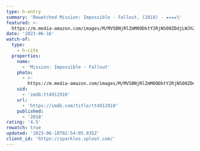```yaml
---
type: h-entry
summary: 'Rewatched Mission: Impossible - Fallout, (2018) - ★★★★½'
featured: >-
  https://m.media-amazon.com/images/M/MV5BNjRlZmM0ODktY2RjNS00ZDdjLWJhZGYtNDljNWZkMGM5MTg0XkEyXkFqcGdeQXVyNjAwMjI5MDk@._V1_SX300.jpg
date: '2023-06-16'
watch-of:
  type:
    - h-cite
  properties:
    name:
      - 'Mission: Impossible - Fallout'
    photo:
      - >-
        https://m.media-amazon.com/images/M/MV5BNjRlZmM0ODktY2RjNS00ZDdjLWJhZGYtNDljNWZkMGM5MTg0XkEyXkFqcGdeQXVyNjAwMjI5MDk@._V1_SX300.jpg
    uid:
      - 'imdb:tt4912910'
    url:
      - 'https://imdb.com/title/tt4912910'
    published:
      - '2018'
rating: '4.5'
rewatch: true
updated: '2023-06-18T02:54:05.835Z'
client_id: 'https://sparkles.sploot.com/'
---
```


